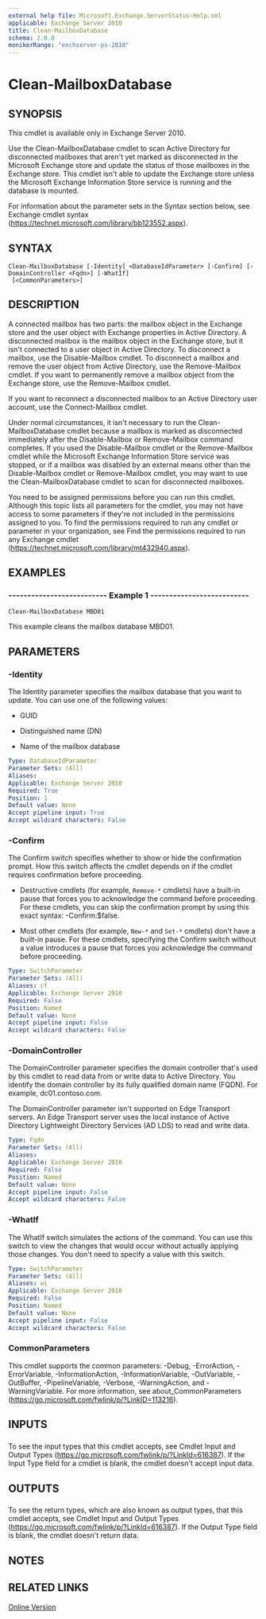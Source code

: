 ```yaml
---
external help file: Microsoft.Exchange.ServerStatus-Help.xml
applicable: Exchange Server 2010
title: Clean-MailboxDatabase
schema: 2.0.0
monikerRange: "exchserver-ps-2010"
---
```


# Clean-MailboxDatabase

## SYNOPSIS
This cmdlet is available only in Exchange Server 2010.

Use the Clean-MailboxDatabase cmdlet to scan Active Directory for disconnected mailboxes that aren't yet marked as disconnected in the Microsoft Exchange store and update the status of those mailboxes in the Exchange store. This cmdlet isn't able to update the Exchange store unless the Microsoft Exchange Information Store service is running and the database is mounted.

For information about the parameter sets in the Syntax section below, see Exchange cmdlet syntax (https://technet.microsoft.com/library/bb123552.aspx).

## SYNTAX

```
Clean-MailboxDatabase [-Identity] <DatabaseIdParameter> [-Confirm] [-DomainController <Fqdn>] [-WhatIf]
 [<CommonParameters>]
```

## DESCRIPTION
A connected mailbox has two parts: the mailbox object in the Exchange store and the user object with Exchange properties in Active Directory. A disconnected mailbox is the mailbox object in the Exchange store, but it isn't connected to a user object in Active Directory. To disconnect a mailbox, use the Disable-Mailbox cmdlet. To disconnect a mailbox and remove the user object from Active Directory, use the Remove-Mailbox cmdlet. If you want to permanently remove a mailbox object from the Exchange store, use the Remove-Mailbox cmdlet.

If you want to reconnect a disconnected mailbox to an Active Directory user account, use the Connect-Mailbox cmdlet.

Under normal circumstances, it isn't necessary to run the Clean-MailboxDatabase cmdlet because a mailbox is marked as disconnected immediately after the Disable-Mailbox or Remove-Mailbox command completes. If you used the Disable-Mailbox cmdlet or the Remove-Mailbox cmdlet while the Microsoft Exchange Information Store service was stopped, or if a mailbox was disabled by an external means other than the Disable-Mailbox cmdlet or Remove-Mailbox cmdlet, you may want to use the Clean-MailboxDatabase cmdlet to scan for disconnected mailboxes.

You need to be assigned permissions before you can run this cmdlet. Although this topic lists all parameters for the cmdlet, you may not have access to some parameters if they're not included in the permissions assigned to you. To find the permissions required to run any cmdlet or parameter in your organization, see Find the permissions required to run any Exchange cmdlet (https://technet.microsoft.com/library/mt432940.aspx).

## EXAMPLES

### -------------------------- Example 1 --------------------------
```
Clean-MailboxDatabase MBD01
```

This example cleans the mailbox database MBD01.

## PARAMETERS

### -Identity
The Identity parameter specifies the mailbox database that you want to update. You can use one of the following values:

- GUID

- Distinguished name (DN)

- Name of the mailbox database

```yaml
Type: DatabaseIdParameter
Parameter Sets: (All)
Aliases:
Applicable: Exchange Server 2010
Required: True
Position: 1
Default value: None
Accept pipeline input: True
Accept wildcard characters: False
```

### -Confirm
The Confirm switch specifies whether to show or hide the confirmation prompt. How this switch affects the cmdlet depends on if the cmdlet requires confirmation before proceeding.

- Destructive cmdlets (for example, `Remove-*` cmdlets) have a built-in pause that forces you to acknowledge the command before proceeding. For these cmdlets, you can skip the confirmation prompt by using this exact syntax: -Confirm:$false.

- Most other cmdlets (for example, `New-*` and `Set-*` cmdlets) don't have a built-in pause. For these cmdlets, specifying the Confirm switch without a value introduces a pause that forces you acknowledge the command before proceeding.

```yaml
Type: SwitchParameter
Parameter Sets: (All)
Aliases: cf
Applicable: Exchange Server 2010
Required: False
Position: Named
Default value: None
Accept pipeline input: False
Accept wildcard characters: False
```

### -DomainController
The DomainController parameter specifies the domain controller that's used by this cmdlet to read data from or write data to Active Directory. You identify the domain controller by its fully qualified domain name (FQDN). For example, dc01.contoso.com.

The DomainController parameter isn't supported on Edge Transport servers. An Edge Transport server uses the local instance of Active Directory Lightweight Directory Services (AD LDS) to read and write data.

```yaml
Type: Fqdn
Parameter Sets: (All)
Aliases:
Applicable: Exchange Server 2010
Required: False
Position: Named
Default value: None
Accept pipeline input: False
Accept wildcard characters: False
```

### -WhatIf
The WhatIf switch simulates the actions of the command. You can use this switch to view the changes that would occur without actually applying those changes. You don't need to specify a value with this switch.

```yaml
Type: SwitchParameter
Parameter Sets: (All)
Aliases: wi
Applicable: Exchange Server 2010
Required: False
Position: Named
Default value: None
Accept pipeline input: False
Accept wildcard characters: False
```

### CommonParameters
This cmdlet supports the common parameters: -Debug, -ErrorAction, -ErrorVariable, -InformationAction, -InformationVariable, -OutVariable, -OutBuffer, -PipelineVariable, -Verbose, -WarningAction, and -WarningVariable. For more information, see about_CommonParameters (https://go.microsoft.com/fwlink/p/?LinkID=113216).

## INPUTS

###  
To see the input types that this cmdlet accepts, see Cmdlet Input and Output Types (https://go.microsoft.com/fwlink/p/?LinkId=616387). If the Input Type field for a cmdlet is blank, the cmdlet doesn't accept input data.

## OUTPUTS

###  
To see the return types, which are also known as output types, that this cmdlet accepts, see Cmdlet Input and Output Types (https://go.microsoft.com/fwlink/p/?LinkId=616387). If the Output Type field is blank, the cmdlet doesn't return data.

## NOTES

## RELATED LINKS

[Online Version](https://technet.microsoft.com/library/a68d31b6-4f32-4a73-b9d9-5d5a6fc1c2f0.aspx)
